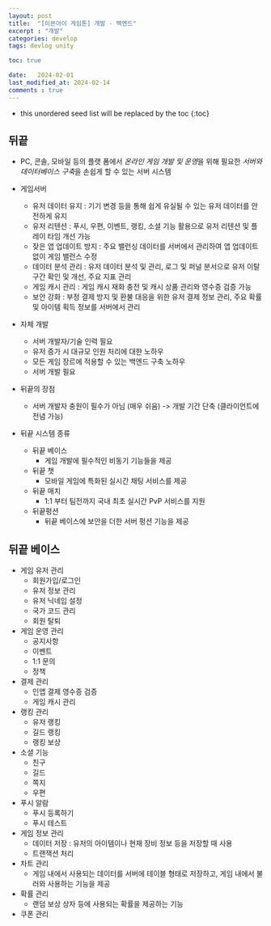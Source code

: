 ```yaml
---
layout: post
title:  "[이븐아이 게임톤] 개발 - 백엔드"
excerpt : "개발"
categories: develop
tags: devlog unity

toc: true

date:   2024-02-01
last_modified_at: 2024-02-14
comments : true
---
```


* this unordered seed list will be replaced by the toc
{:toc}

## 뒤끝
- PC, 콘솔, 모바일 등의 플랫 폼에서 *온라인 게임 개발 및 운영*을 위해 필요한 *서버와 데이터베이스 구축*을 손쉽게 할 수 있는 서버 시스템

- 게임서버
  - 유저 데이터 유지 : 기기 변경 등을 통해 쉽게 유실될 수 있는 유저 데이터를 안전하게 유지
  - 유저 리텐션 : 푸시, 우편, 이벤트, 랭킹, 소셜 기능 활용으로 유저 리텐션 및 플레이 타임 개선 가능
  - 잦은 앱 업데이트 방지 : 주요 밸런싱 데이터를 서버에서 관리하여 앱 업데이트 없이 게임 밸런스 수정
  - 데이터 분석 관리 : 유저 데이터 분석 및 관리, 로그 및 퍼널 분서으로 유저 이탈 구간 확인 및 개선, 주요 지표 관리
  - 게임 캐시 관리 : 게임 캐시 재화 충전 및 캐시 상품 관리와 영수증 검증 가능
  - 보안 강화 : 부정 결제 방지 및 환불 대응을 위한 유저 결제 정보 관리, 주요 확률 및 아이템 획득 정보를 서버에서 관리

- 자체 개발
  - 서버 개발자/기술 인력 필요
  - 유저 증가 시 대규모 인원 처리에 대한 노하우
  - 모든 게임 장르에 적용할 수 있는 백엔드 구축 노하우
  - 서버 개발 필요

- 뒤끝의 장점
  - 서버 개발자 충원이 필수가 아님 (매우 쉬움) -> 개발 기간 단축 (클라이언트에 전념 가능)

- 뒤끝 시스템 종류
  - 뒤끝 베이스
    - 게임 개발에 필수적인 비동기 기능들을 제공
  - 뒤끝 챗
    - 모바일 게임에 특화된 실시간 채팅 서비스를 제공
  - 뒤끝 매치
    - 1:1 부터 팀전까지 국내 최초 실시간 PvP 서비스를 지원
  - 뒤끝펑션
    - 뒤끝 베이스에 보안을 더한 서버 펑션 기능을 제공

## 뒤끝 베이스
- 게임 유저 관리
  - 회원가입/로그인
  - 유저 정보 관리
  - 유저 닉네임 설정
  - 국가 코드 관리
  - 회원 탈퇴
- 게임 운영 관리
  - 공지사항
  - 이벤트
  - 1:1 문의
  - 정책
- 결제 관리
  - 인앱 결제 영수증 검증
  - 게임 캐시 관리
- 랭킹 관리
  - 유저 랭킹
  - 길드 랭킹
  - 랭킹 보상
- 소셜 기능
  - 친구
  - 길드
  - 쪽지
  - 우편
- 푸시 알람
  - 푸시 등록하기
  - 푸시 테스트
- 게임 정보 관리
  - 데이터 저장 : 유저의 아이템이나 현재 장비 정보 등을 저장할 때 사용
  - 트랜잭션 처리
- 차트 관리
  - 게임 내에서 사용되는 데이터를 서버에 테이블 형태로 저장하고, 게임 내에서 불러와 사용하는 기능을 제공
- 확률 관리
  - 랜덤 보상 상자 등에 사용되는 확률을 제공하는 기능
- 쿠폰 관리